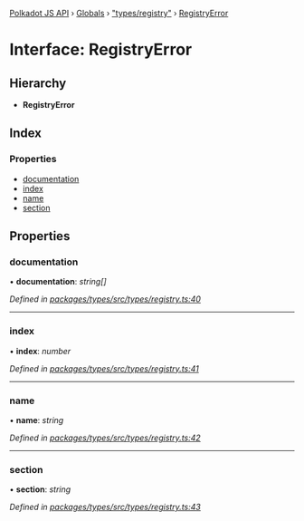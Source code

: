 [Polkadot JS API](../README.md) › [Globals](../globals.md) › ["types/registry"](../modules/_types_registry_.md) › [RegistryError](_types_registry_.registryerror.md)

# Interface: RegistryError

## Hierarchy

* **RegistryError**

## Index

### Properties

* [documentation](_types_registry_.registryerror.md#documentation)
* [index](_types_registry_.registryerror.md#index)
* [name](_types_registry_.registryerror.md#name)
* [section](_types_registry_.registryerror.md#section)

## Properties

###  documentation

• **documentation**: *string[]*

*Defined in [packages/types/src/types/registry.ts:40](https://github.com/polkadot-js/api/blob/619ef6f8e/packages/types/src/types/registry.ts#L40)*

___

###  index

• **index**: *number*

*Defined in [packages/types/src/types/registry.ts:41](https://github.com/polkadot-js/api/blob/619ef6f8e/packages/types/src/types/registry.ts#L41)*

___

###  name

• **name**: *string*

*Defined in [packages/types/src/types/registry.ts:42](https://github.com/polkadot-js/api/blob/619ef6f8e/packages/types/src/types/registry.ts#L42)*

___

###  section

• **section**: *string*

*Defined in [packages/types/src/types/registry.ts:43](https://github.com/polkadot-js/api/blob/619ef6f8e/packages/types/src/types/registry.ts#L43)*
